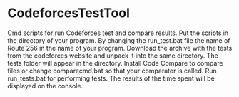 # CodeforcesTestTool
Cmd scripts for run Codeforces test and compare results.
Put the scripts in the directory of your program. By changing the run_test.bat file the name of Route 256 in the name of your program. Download the archive with the tests from the codeforces website and unpack it into the same directory. The tests folder will appear in the directory. Install Code Compare to compare files or change comparecmd.bat so that your comparator is called.
Run run_tests.bat for performing tests.
The results of the time spent will be displayed on the console.
